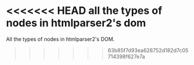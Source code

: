 <<<<<<< HEAD
all the types of nodes in htmlparser2's dom
=======
All the types of nodes in htmlparser2's DOM.
>>>>>>> 63b85f7d93ea628752d182d7c05714398f627e7a

